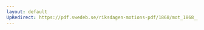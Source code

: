 ```yaml
---
layout: default
UpRedirect: https://pdf.swedeb.se/riksdagen-motions-pdf/1868/mot_1868__fk__00052/mot_1868__fk__00052_002.pdf
---
```


